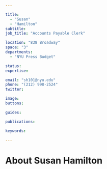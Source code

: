 ```yaml
---

title:
  - "Susan"
  - "Hamilton"
subtitle: 
job_title: "Accounts Payable Clerk"

location: "838 Broadway"
space: "3"
departments:
  - "NYU Press Budget"

status: 
expertise:

email: "sh101@nyu.edu"
phone: "(212) 998-2524"
twitter: 

image: 
buttons:

guides:

publications:

keywords:

---
```


# About Susan Hamilton


